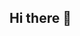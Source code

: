 ## Hi there 👋

<!--
**souryavb/souryavb** is a ✨ _special_ ✨ repository because its `README.md` (this file) appears on your GitHub profile.

Here are some ideas to get you started: HELLO


- 🔭 I’m currently working on ...
- 🌱 I’m currently learning ...
- 👯 I’m looking to collaborate on ...
- 🤔 I’m looking for help with ...
- 💬 Ask me about ...
- 📫 How to reach me: ...
- 😄 Pronouns: ...
- ⚡ Fun fact: ...
-->
